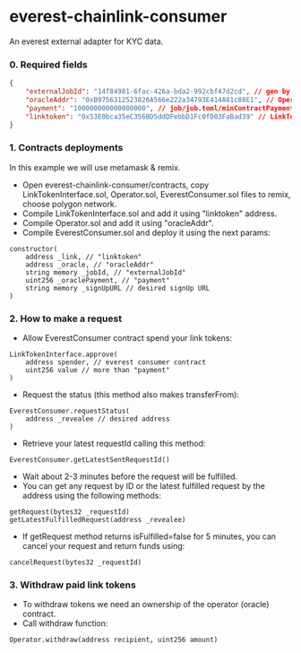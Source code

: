 # everest-chainlink-consumer

An everest external adapter for KYC data.

### 0. Required fields

```json
{
    "externalJobId": "14f84981-6fac-426a-bda2-992cbf47d2cd", // gen by the chainlink node
    "oracleAddr": "0xB9756312523826A566e222a34793E414A81c88E1", // Operator.sol
    "payment": "100000000000000000", // job/job.toml/minContractPaymentLinkJuels
    "linktoken": "0x53E0bca35eC356BD5ddDFebbD1Fc0fD03FaBad39" // LinkTokenInterface.sol
}
```

### 1. Contracts deployments

In this example we will use metamask & remix.

- Open everest-chainlink-consumer/contracts, copy LinkTokenInterface.sol, Operator.sol, EverestConsumer.sol files to remix, choose polygon network.
- Compile LinkTokenInterface.sol and add it using "linktoken" address.
- Compile Operator.sol and add it using "oracleAddr".
- Compile EverestConsumer.sol and deploy it using the next params:  
```solidity
constructor(
    address _link, // "linktoken"
    address _oracle, // "oracleAddr"
    string memory _jobId, // "externalJobId"
    uint256 _oraclePayment, // "payment"
    string memory _signUpURL // desired signUp URL
)
````

### 2. How to make a request

- Allow EverestConsumer contract spend your link tokens:  
```solidity
LinkTokenInterface.approve(
    address spender, // everest consumer contract
    uint256 value // more than "payment"
)
```
- Request the status (this method also makes transferFrom):
```solidity
EverestConsumer.requestStatus(
    address _revealee // desired address
)
```
- Retrieve your latest requestId calling this method:
```solidity
EverestConsumer.getLatestSentRequestId()
```
- Wait about 2-3 minutes before the request will be fulfilled.
- You can get any request by ID or the latest fulfilled request by the address using the following methods:
```solidity
getRequest(bytes32 _requestId)
getLatestFulfilledRequest(address _revealee)
```
- If getRequest method returns isFulfilled=false for 5 minutes, you can cancel your request and return funds using:
```solidity
cancelRequest(bytes32 _requestId)
```

### 3. Withdraw paid link tokens

- To withdraw tokens we need an ownership of the operator (oracle) contract.
- Call withdraw function:
```solidity
Operator.withdraw(address recipient, uint256 amount)
```
